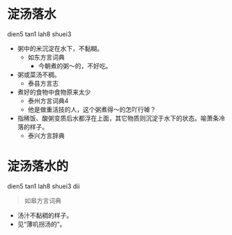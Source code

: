# 淀汤落水
dien5 tan1 lah8 shuei3
+ 粥中的米沉淀在水下，不黏糊。
  * 如东方言词典
    - 今朝煮的粥～的，不好吃。
+ 粥或菜汤不稠。
  * 泰县方言志
+ 煮好的食物中食物原来太少
  * 泰州方言词典4
  - 他是做重活技的人，这个粥煮得～的怎吖行㖸？
+ 指稀饭、酸粥变质后水都浮在上面，其它物质则沉淀于水下的状态。喻萧条冷落的样子。
  * 泰兴方言辞典


# 淀汤落水的
dien5 tan1 lah8 shuei3 dii
> 如皋方言词典
- 汤汁不黏稠的样子。
- 见“薄叽拐汤的”。
